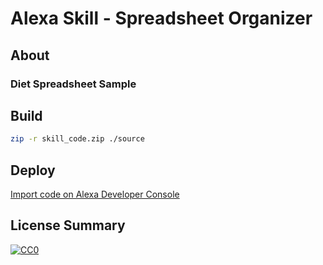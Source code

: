 # Alexa Skill - Spreadsheet Organizer

## About

### Diet Spreadsheet Sample

## Build

```bash
zip -r skill_code.zip ./source

```

## Deploy

[Import code on Alexa Developer Console](https://developer.amazon.com/en-US/docs/alexa/hosted-skills/alexa-hosted-skills-create.html#import-code)

## License Summary

[![CC0](https://i.creativecommons.org/p/zero/1.0/88x31.png)](https://creativecommons.org/publicdomain/zero/1.0/)